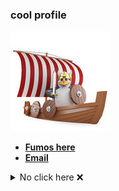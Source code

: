 <h3>cool profile</h3>

<a href="https://hyduez.github.io/Hyduez"><img src="assets/Penguin473.jpg" alt="penguin"></a>

- <a href="https://dsc.gg/fumos"><b>Fumos here</b></a>
- <a href="mailto:hyduez@pm.me"><b>Email</b></a>

<details>
    <summary>No click here ❌</summary>
    <details>
        <summary>No click here ❌</summary>
            <details>
                <summary>No click here ❌</summary>
                    <details>
                        <summary>No click here ❌</summary>
                            <a href="https://github.com/hyduez"><img src="assets/rickroll-roll.gif" alt="github stats" align="left" width="350px"></a>
                    </details>
            </details>
    </details>
</details>
